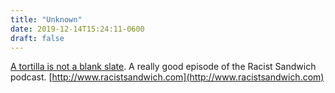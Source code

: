 ```yaml
---
title: "Unknown"
date: 2019-12-14T15:24:11-0600
draft: false
---
```


[A tortilla is not a blank slate](https://overcast.fm/+IWJ6g0-tw). A really good episode of the Racist Sandwich podcast. [http://www.racistsandwich.com](http://www.racistsandwich.com)
